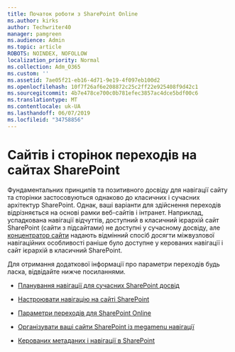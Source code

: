 ```yaml
---
title: Початок роботи з SharePoint Online
ms.author: kirks
author: Techwriter40
manager: pamgreen
ms.audience: Admin
ms.topic: article
ROBOTS: NOINDEX, NOFOLLOW
localization_priority: Normal
ms.collection: Adm_O365
ms.custom: ''
ms.assetid: 7ae05f21-eb16-4d71-9e19-4f097eb100d2
ms.openlocfilehash: 10f7f26af6e208872c25c2ff22e925408f9d42c1
ms.sourcegitcommit: 4b7e478ce700c0b781efec3857ac4dce5bdf00c6
ms.translationtype: MT
ms.contentlocale: uk-UA
ms.lasthandoff: 06/07/2019
ms.locfileid: "34758856"
---
```

# <a name="site-and-page-navigation-in-sharepoint-sites"></a>Сайтів і сторінок переходів на сайтах SharePoint

Фундаментальних принципів та позитивного досвіду для навігації сайту та сторінки застосовуються однаково до класичних і сучасних архітектур SharePoint. Однак, ваші варіанти для здійснення переходів відрізняється на основі рамки веб-сайтів і інтранет. Наприклад, успадкована навігації відчуттів, доступний в класичний ієрархій сайт SharePoint (сайти з підсайтами) не доступні у сучасному досвіду, але [концентратор сайти](https://support.office.com/article/fe26ae84-14b7-45b6-a6d1-948b3966427f) надають відмінний спосіб досягти міжвузлової навігаційних особливості раніше було доступне у керованих навігації і сайт ієрархій в класичний SharePoint.

 Для отримання додаткової інформації про параметри переходів будь ласка, відвідайте нижче посиланнями.

 - [Планування навігації для сучасних SharePoint досвід](https://docs.microsoft.com/sharepoint/plan-navigation-modern-experience)

- [Настроювати навігацію на сайті SharePoint](https://support.office.com/article/customize-the-navigation-on-your-sharepoint-site-3cd61ae7-a9ed-4e1e-bf6d-4655f0bf25ca)

- [Параметри переходів для SharePoint Online](https://docs.microsoft.com/office365/enterprise/navigation-options-for-sharepoint-online)
 
- [Організувати ваші сайти SharePoint із megamenu навігації](https://techcommunity.microsoft.com/t5/Microsoft-SharePoint-Blog/Organize-your-SharePoint-sites-with-megamenu-navigation-and-new/ba-p/328068)

- [Керованих метаданих і навігації в SharePoint](https://docs.microsoft.com/sharepoint/dev/general-development/managed-metadata-and-navigation-in-sharepoint)


